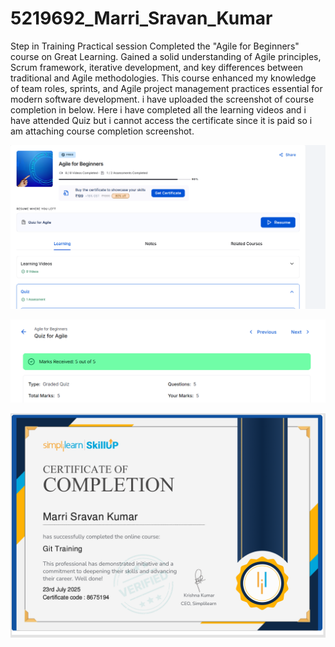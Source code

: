 # 5219692_Marri_Sravan_Kumar
Step in Training Practical session
Completed the "Agile for Beginners" course on Great Learning. Gained a solid understanding of Agile principles, Scrum framework, iterative development, and key differences between traditional and Agile methodologies. This course enhanced my knowledge of team roles, sprints, and Agile project management practices essential for modern software development. i have uploaded the screenshot of course completion in below. Here i have completed all the learning videos and i have attended Quiz but i cannot access the certificate since it is paid so i am attaching course completion screenshot.


![image_alt](https://github.com/Sravankumarmarri/5219692_Marri_Sravan_Kumar/blob/2b90464a32e6c02130cf0126f2862ef1fa6ce4e8/SDLC/Agile%20Course.png)



![image_alt](https://github.com/Sravankumarmarri/5219692_Marri_Sravan_Kumar/blob/2e57f8f50e141e434ef74e42e5e6a6575e6bd789/SDLC/Quiz%20Completion.png)



![image_alt](https://github.com/Sravankumarmarri/5219692_Marri_Sravan_Kumar/blob/bb18a4f9787f8a03e5e0ea14273478d64fed3066/GIT%20Certificate%20.png)
